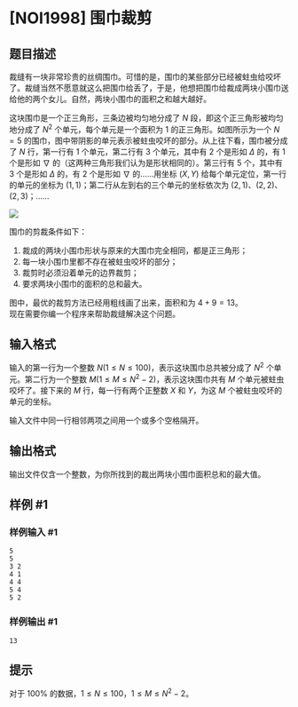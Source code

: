 # [NOI1998] 围巾裁剪

## 题目描述

裁缝有一块非常珍贵的丝绸围巾。可惜的是，围巾的某些部分已经被蛀虫给咬坏了。裁缝当然不愿意就这么把围巾给丢了，于是，他想把围巾给裁成两块小围巾送给他的两个女儿。自然，两块小围巾的面积之和越大越好。

这块围巾是一个正三角形，三条边被均匀地分成了 $N$ 段，即这个正三角形被均匀地分成了 $N^2$ 个单元，每个单元是一个面积为 $1$ 的正三角形。如图所示为一个 $N=5$ 的围巾，图中带阴影的单元表示被蛀虫咬坏的部分。从上往下看，围巾被分成了 $N$ 行，第一行有 $1$ 个单元，第二行有 $3$ 个单元，其中有 $2$ 个是形如 $\Delta$ 的，有 $1$ 个是形如 $\nabla$ 的（这两种三角形我们认为是形状相同的）。第三行有 $5$ 个，其中有 $3$ 个是形如 $\Delta$ 的，有 $2$ 个是形如 $\nabla$ 的……用坐标 $(X,Y)$ 给每个单元定位，第一行的单元的坐标为 $(1,1)$；第二行从左到右的三个单元的坐标依次为 $(2,1)$、$(2,2)$、$(2,3)$；……

![](https://cdn.luogu.com.cn/upload/image_hosting/sooswviv.png)

围巾的剪裁条件如下：  
  1. 裁成的两块小围巾形状与原来的大围巾完全相同，都是正三角形；
  2. 每一块小围巾里都不存在被蛀虫咬坏的部分；
  3. 裁剪时必须沿着单元的边界裁剪；
  4. 要求两块小围巾的面积的总和最大。

图中，最优的裁剪方法已经用粗线画了出来，面积和为 $4+9=13$。  
现在需要你编一个程序来帮助裁缝解决这个问题。

## 输入格式

输入的第一行为一个整数 $N(1\leq N\leq100)$，表示这块围巾总共被分成了 $N^2$ 个单元。第二行为一个整数 $M(1\leq M\leq N^2-2)$，表示这块围巾共有 $M$ 个单元被蛀虫咬坏了。接下来的 $M$ 行，每一行有两个正整数 $X$ 和 $Y$，为这 $M$ 个被蛀虫咬坏的单元的坐标。

输入文件中同一行相邻两项之间用一个或多个空格隔开。

## 输出格式

输出文件仅含一个整数，为你所找到的裁出两块小围巾面积总和的最大值。

## 样例 #1

### 样例输入 #1
```
5
5
3 2
4 1
4 4
5 4
5 2
```

### 样例输出 #1

```
13
```

## 提示

对于 $100\%$ 的数据，$1\leq N\leq100$，$1\leq M\leq N^2-2$。
